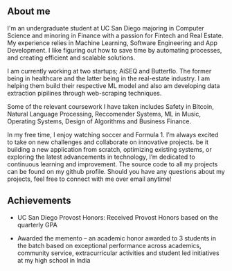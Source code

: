 ## **About me**
I'm an undergraduate student at UC San Diego majoring in Computer Science and minoring in Finance with a passion for Fintech and Real Estate. My experience relies in Machine Learning, Software Engineering and App Development. I like figuring out how to save time by automating processes, and creating efficient and scalable solutions.

I am currently working at two startups; AiSEQ and Butterflo. The former being in healthcare and the latter being in the real-estate industry. I am helping them build their respective ML model and also am developing data extraction pipilines through web-scraping techniques.

Some of the relevant coursework I have taken includes Safety in Bitcoin, Natural Language Processing, Reccomender Systems, ML in Music, Operating Systems, Design of Algorithms and Business Finance.

In my free time, I enjoy watching soccer and Formula 1. I’m always excited to take on new challenges and collaborate on innovative projects. be it building a new application from scratch, optimizing existing systems, or exploring the latest advancements in technology, I’m dedicated to continuous learning and improvement. The source code to all my projects can be found on my github profile. Should you have any questions about my projects, feel free to connect with me over email anytime!


## Achievements
* UC San Diego Provost Honors: Received Provost Honors based on the quarterly GPA

* Awarded the memento – an academic honor awarded to 3 students in the batch based on exceptional performance across academics, community service, extracurricular activities   and student led initiatives at my high school in India